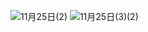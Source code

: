 ![11月25日(2)](https://github.com/user-attachments/assets/d7912abc-7c6f-4f1e-ab2c-2ff7bd8409ae)
![11月25日(3)(2)](https://github.com/user-attachments/assets/cb1a70e0-edd9-45a9-999e-90ca8ae60c9f)
